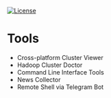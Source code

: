 [![License](https://img.shields.io/badge/license-Apache%202-blue.svg)](LICENSE)

# Tools

* Cross-platform Cluster Viewer
* Hadoop Cluster Doctor
* Command Line Interface Tools
* News Collector
* Remote Shell via Telegram Bot
